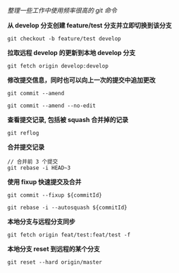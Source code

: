 _整理一些工作中使用频率很高的 git 命令_


**从 develop 分支创建 feature/test 分支并立即切换到该分支**
```
git checkout -b feature/test develop
```

**拉取远程 develop 的更新到本地 develop 分支**
```
git fetch origin develop:develop
```

**修改提交信息，同时也可以向上一次的提交中追加更改**
```
git commit --amend

git commit --amend --no-edit
```

**查看提交记录, 包括被 squash 合并掉的记录**
```
git reflog
```
**合并提交记录**
```
// 合并前 3 个提交
git rebase -i HEAD~3
```
**使用 fixup 快速提交及合并**
```
git commit --fixup ${commitId}

git rebase -i --autosquash ${commitId}
```
**本地分支与远程分支同步**
```
git fetch origin feat/test:feat/test -f
```
**本地分支 reset 到远程的某个分支**
```
git reset --hard origin/master
```

